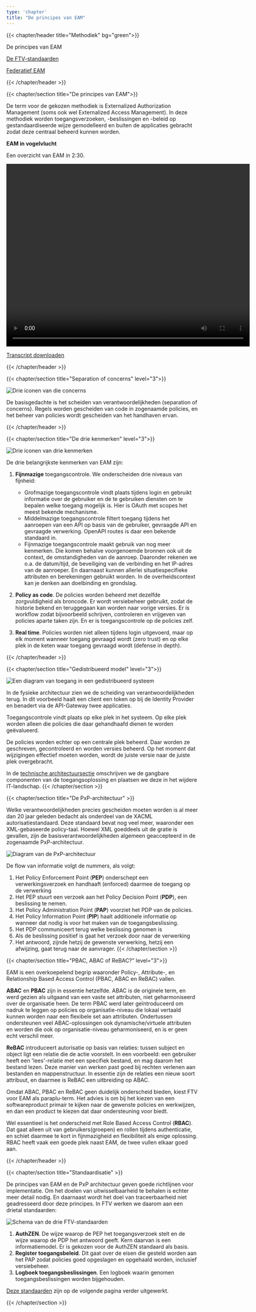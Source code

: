 ```yaml
---
type: 'chapter'
title: "De principes van EAM"
---
```


{{< chapter/header title="Methodiek" bg="green">}}

<div class="sub-navigation-wrapper">
<div class="sub-navigation-tab-selected utrecht-paragraph pt-1 sub-navigation-tab bg-rhc-color-mosgroen-50">
   <p>
      De principes van EAM
   </p>
</div>
<div class="utrecht-paragraph pt-1 sub-navigation-tab">
   <p>
      <a href="../standaarden">De FTV-standaarden</a>
   </p>
</div>
<div class="utrecht-paragraph pt-1 sub-navigation-tab">
   <p>
      <a href="../federatief">Federatief EAM</a> 
   </p>
</div> 
</div>

{{< /chapter/header >}}

{{< chapter/section title="De principes van EAM">}}

De term voor de gekozen methodiek is Externalized Authorization Management (soms ook wel Externalized Access Management).
In deze methodiek worden toegangsverzoeken, -beslissingen en -beleid op gestandaardiseerde wijze gemodelleerd
en buiten de applicaties gebracht zodat deze centraal beheerd kunnen worden.

**EAM in vogelvlucht**

Een overzicht van EAM in 2:30.

<video width="640" height="480" controls>
  <source src="https://github.com/VNG-Realisatie/ftv/raw/refs/heads/main/content/methodiek/methodiek-slidecast.mp4" type="video/mp4">
</video>

<a href="methodiek-slidecast-transcript.txt" download>Transcript downloaden</a>

{{< /chapter/header >}}

{{< chapter/section title="Separation of concerns" level="3">}}

![Drie iconen van die concerns](../methodiek_soc.png)

De basisgedachte is het scheiden van verantwoordelijkheden (separation of concerns). Regels worden gescheiden van code in zogenaamde policies, en het beheer van policies wordt gescheiden van het handhaven ervan.

{{< /chapter/header >}}

{{< chapter/section title="De drie kenmerken" level="3">}}

![Drie iconen van drie kenmerken](../methodiek-3-kenmerken.png)

De drie belangrijkste kenmerken van EAM zijn:

1. **Fijnmazige** toegangscontrole. We onderscheiden drie niveaus van fijnheid: 

     - Grofmazige toegangscontrole vindt plaats tijdens login en gebruikt informatie over de gebruiker en de te gebruiken diensten om te bepalen welke toegang mogelijk is. Hier is OAuth met scopes het meest bekende mechanisme.
     - Middelmazige toegangscontrole filtert toegang tijdens het aanroepen van een API op basis van de gebruiker, gevraagde API en gevraagde verwerking. OpenAPI routes is daar een bekende standaard in.
     - Fijnmazige toegangscontrole maakt gebruik van nog meer kenmerken. Die komen behalve voorgenoemde bronnen ook uit de context, de omstandigheden van de aanroep. Daaronder rekenen we o.a. de datum/tijd, de beveiliging van de verbinding en het IP-adres van de aanroeper. En daarnaast kunnen allerlei situatiespecifieke attributen en berekeningen gebruikt worden. In de overheidscontext kan je denken aan doelbinding en grondslag.

3. **Policy as code**. De policies worden beheerd met dezelfde zorgvuldigheid als broncode. Er wordt versiebeheer gebruikt, zodat de historie bekend en teruggegaan kan worden naar vorige versies. Er is workflow zodat bijvoorbeeld schrijven, controleren en vrijgeven van policies aparte taken zijn. En er is toegangscontrole op de policies zelf.
3. **Real time**. Policies worden niet alleen tijdens login uitgevoerd, maar op elk moment wanneer toegang gevraagd wordt (zero trust) en op elke plek in de keten waar toegang gevraagd wordt (defense in depth).

{{< /chapter/header >}}

{{< chapter/section title="Gedistribueerd model" level="3">}}

![Een diagram van toegang in een gedistribueerd systeem](../methodiek-gedistribueerd.png)

In de fysieke architectuur zien we de scheiding van verantwoordelijkheden terug. In dit voorbeeld haalt een client een token op bij de Identity Provider en benadert via de API-Gateway twee applicaties.

Toegangscontrole vindt plaats op elke plek in het systeem. Op elke plek worden alleen die policies die daar gehandhaafd dienen te worden geëvalueerd.

De policies worden echter op een centrale plek beheerd. Daar worden ze geschreven, gecontroleerd en worden versies beheerd. Op het moment dat wijzigingen effectief moeten worden, wordt de juiste versie naar de juiste plek overgebracht.

In de [technische architectuursectie](../architectuur) omschrijven we de gangbare componenten van de toegangsoplossing en plaatsen we deze in het wijdere IT-landschap.
{{< /chapter/section >}}

{{< chapter/section title="De PxP-architectuur" >}}

Welke verantwoordelijkheden precies gescheiden moeten worden is al meer dan 20 jaar geleden bedacht als onderdeel van de XACML autorisatiestandaard. Deze standaard bevat nog veel meer, waaronder een XML-gebaseerde policy-taal. Hoewel XML goeddeels uit de gratie is gevallen, zijn de basisverantwoordelijkheden algemeen geaccepteerd in de zogenaamde PxP-architectuur.

![Diagram van de PxP-architectuur](../methodiek-pxp-architectuur.png)

De flow van informatie volgt de nummers, als volgt:

1. Het Policy Enforcement Point (**PEP**) onderschept een verwerkingsverzoek en handhaaft (enforced) daarmee de toegang op de verwerking 
2. Het PEP stuurt een verzoek aan het Policy Decision Point (**PDP**), een beslissing te nemen.
3. Het Policy Administration Point (**PAP**) voorziet het PDP van de policies.
4. Het Policy Information Point (**PIP**) haalt additionele informatie op wanneer dat nodig is voor het maken van de toegangsbeslissing.
5. Het PDP communiceert terug welke beslissing genomen is
6. Als de beslissing positief is gaat het verzoek door naar de verwerking
7. Het antwoord, zijnde hetzij de gewenste verwerking, hetzij een afwijzing, gaat terug naar de aanvrager.
{{< /chapter/section >}}

{{< chapter/section title="PBAC, ABAC of ReBAC?" level="3">}}

EAM is een overkoepelend begrip waaronder Policy-, Attribute-, en Relationship Based Access Control (PBAC, ABAC en ReBAC) vallen.

**ABAC** en **PBAC** zijn in essentie hetzelfde. ABAC is de originele term, en werd gezien als uitgaand van een vaste set attributen, niet geharmoniseerd over de organisatie heen. De term PBAC werd later geïntroduceerd om nadruk te leggen op policies op organisatie-niveau die lokaal vertaald kunnen worden naar een flexibele set aan attributen. Ondertussen ondersteunen veel ABAC-oplossingen ook dynamische/virtuele attributen en worden die ook op organisatie-niveau geharmoniseerd, en is er geen echt verschil meer.

**ReBAC** introduceert autorisatie op basis van relaties: tussen subject en object ligt een relatie die de actie voorstelt. In een voorbeeld: een gebruiker heeft een 'lees'-relatie met een specifiek bestand, en mag daarom het bestand lezen. Deze manier van werken past goed bij rechten verlenen aan bestanden en mappenstructuur. In essentie zijn de relaties een nieuw soort attribuut, en daarmee is ReBAC een uitbreiding op ABAC.

Omdat ABAC, PBAC en ReBAC geen duidelijk onderscheid bieden, kiest FTV voor EAM als paraplu-term. Het advies is om bij het kiezen van een softwareproduct primair te kijken naar de gewenste policies en werkwijzen, en dan een product te kiezen dat daar ondersteuning voor biedt. 

Wel essentieel is het onderscheid met Role Based Access Control (**RBAC**). Dat gaat alleen uit van gebruikers(groepen) en rollen tijdens authenticatie, en schiet daarmee te kort in fijnmazigheid en flexibiliteit als enige oplossing. RBAC heeft vaak een goede plek naast EAM, de twee vullen elkaar goed aan.

{{< /chapter/header >}}

{{< chapter/section title="Standaardisatie" >}}

De principes van EAM en de PxP architectuur geven goede richtlijnen voor implementatie. Om het doelen van uitwisselbaarheid te behalen is echter meer detail nodig. En daarnaast wordt het doel van traceerbaarheid niet geadresseerd door deze principes. In FTV werken we daarom aan een drietal standaarden:

![Schema van de drie FTV-standaarden](../methodiek-3-standaarden.png)

1. **AuthZEN**. De wijze waarop de PEP het toegangsverzoek stelt en de wijze waarop de PDP het antwoord geeft. Kern daarvan is een informatiemodel. Er is gekozen voor de AuthZEN standaard als basis.
2. **Register toegangsbeleid**. Dit gaat over de eisen die gesteld worden aan het PAP zodat policies goed opgeslagen en opgehaald worden, inclusief versiebeheer.
3. **Logboek toegangsbeslissingen**. Een logboek waarin genomen toegangsbeslissingen worden bijgehouden.

[Deze standaarden](../standaarden) zijn op de volgende pagina verder uitgewerkt.

{{< /chapter/section >}}
